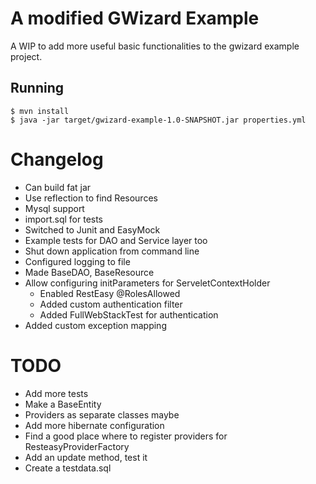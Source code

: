 # A modified GWizard Example
A WIP to add more useful basic functionalities to the gwizard example project.

## Running

```
$ mvn install
$ java -jar target/gwizard-example-1.0-SNAPSHOT.jar properties.yml
```

# Changelog
* Can build fat jar
* Use reflection to find Resources
* Mysql support
* import.sql for tests
* Switched to Junit and EasyMock
* Example tests for DAO and Service layer too
* Shut down application from command line
* Configured logging to file
* Made BaseDAO, BaseResource
* Allow configuring initParameters for ServeletContextHolder
    * Enabled RestEasy @RolesAllowed
    * Added custom authentication filter
    * Added FullWebStackTest for authentication
* Added custom exception mapping

# TODO
* Add more tests
* Make a BaseEntity
* Providers as separate classes maybe
* Add more hibernate configuration
* Find a good place where to register providers for ResteasyProviderFactory
* Add an update method, test it
* Create a testdata.sql
